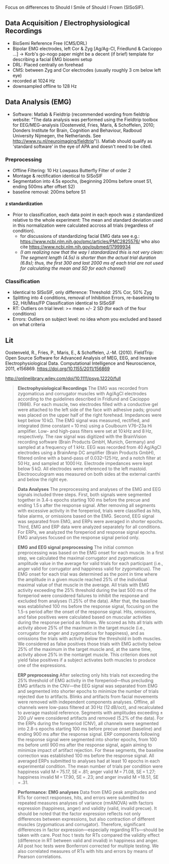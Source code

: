 Focus on differences to Should I Smile of Should I Frown (SISoSIF).

## Data Acquisition / Electrophysiological Recordings
- BioSemi Reference Free (CMS/DRL)
- Bipolar EMG electrodes, left Cor & Zyg [Ag/Ag-Cl, Friedlund & Cacioppo ...] -> Korb's go-nogo paper might be a decent (if brief) template for describing a facial EMG biosemi setup
- DRL: Placed centrally on forehead
- CMS: between Zyg and Cor electrodes (usually roughly 3 cm below left eye)
- recorded at 1024 Hz
- downsampled offline to 128 Hz

## Data Analysis (EMG)
- Software: Matlab & Fieldtrip (recommended wording from fieldtrip website: "The data analysis was performed using the Fieldtrip toolbox for EEG/MEG-analysis (Oostenveld, Fries, Maris, & Schoffelen, 2010; Donders Institute for Brain, Cognition and Behaviour, Radboud University Nijmegen, the Netherlands. See http://www.ru.nl/neuroimaging/fieldtrip")). Matlab should qualify as 'standard software' in the eye of APA and doesn't need to be cited.

### Preprocessing
- Offline Filtering: 10 Hz Lowpass Butterfly Filter of order 2
- Montage & rectification identical to SISoSIF
- Segmentation into 4.5s epochs, (beginning 200ms before onset S1, ending 500ms after offset S2)
- baseline removal: 200ms before S1

#### z standardization
- Prior to classification, each data point in each epoch was z standardized relative to the whole experiment: The mean and standard deviation used in this normalization were calculated accross all trials (regardless of condition).
  - for discussions of standardizing facial EMG data see e.g.: https://www.ncbi.nlm.nih.gov/pmc/articles/PMC2825576/ who also cite https://www.ncbi.nlm.nih.gov/pubmed/17999934
  - *(I am realizing now that the way I standardized this is not very clean: The segment length (4.5s) is shorter than the actual trial duration (6.8s); thus, the first 300 and last 2000 ms of each trial are not used for calculating the mean and SD for each channel)*

### Classification
- Identical to SISoSIF, only difference: Threshold: 25% Cor, 50% Zyg
- Splitting into 4 conditions, removal of Inhibition Errors, re-baselining to S2, Hit/Miss/FP Classification identical to SISoSIF
- RT: Outliers on trial level: >= mean +/- 2 SD (for each of the four conditions)
- Errors: Outliers on subject level: no idea whom you excluded and based on what criteria

## Lit
Oostenveld, R., Fries, P., Maris, E., & Schoffelen, J.-M. (2010). FieldTrip: Open Source Software for Advanced Analysis of MEG, EEG, and Invasive Electrophysiological Data. Computational Intelligence and Neuroscience, 2011, e156869. https://doi.org/10.1155/2011/156869

http://onlinelibrary.wiley.com/doi/10.1111/psyp.12220/full
> **Electrophysiological Recordings**
> The EMG was recorded from zygomaticus and corrugator muscles with Ag/AgCl electrodes according to the guidelines described in Fridlund and Cacioppo (1986). For each muscle, two electrodes filled with a conductive gel were attached to the left side of the face with adhesive pads; ground was placed on the upper half of the right forehead. Impedances were kept below 10 kΩ. The EMG signal was measured, rectified, and integrated (time constant = 10 ms) using a Coulbourn V76–23a Hi amplifier. Low- and high-pass filters were set at 10 kHz and 8 Hz, respectively. The raw signal was digitized with the BrainVision recording software (Brain Products GmbH, Munich, Germany) and sampled at a frequency of 1 kHz.
> EEG was recorded from 40 Ag/AgCl electrodes using a BrainAmp DC amplifier (Brain Products GmbH), filtered online with a band-pass of 0.032–125 Hz, and a notch filter at 50 Hz, and sampled at 1000 Hz. Electrode impedances were kept below 5 kΩ. All electrodes were referenced to the left mastoid. Electrooculogram was measured on both sides at the external canthi and below the right eye.

> **Data Analyses**
> The preprocessing and analyses of the EMG and EEG signals included three steps. First, both signals were segmented together in 3.4-s epochs starting 100 ms before the precue and ending 1.5 s after the response signal. After removing all segments with excessive activity in the foreperiod, trials were classified as hits, false alarms, or omissions based on the EMG. Second, EEG signal was separated from EMG, and ERPs were averaged in shorter epochs. Third, EMG and ERP data were analyzed separately for all conditions. For ERPs, we analyzed the foreperiod and response signal epochs. EMG analyses focused on the response signal period only.

> **EMG and EEG signal preprocessing**
> The initial common preprocessing was based on the EMG onset for each muscle. In a first step, we calculated the maximal corrugator and zygomaticus amplitude value in the average for valid trials for each participant (i.e., anger valid for corrugator and happiness valid for zygomaticus). The EMG onset for each trial was determined as the point in time where the amplitude in a given muscle reached 25% of the individual maximal value of that muscle in the average. All trials with EMG activity exceeding the 25% threshold during the last 500 ms of the foreperiod were considered failures to inhibit the response and excluded from analyses (1.25% of the data). After that, the baseline was established 100 ms before the response signal, focusing on the 1.5-s period after the onset of the response signal. Hits, omissions, and false positives were calculated based on muscular activities during the response period as follows. We scored as hits all trials with activity above 25% of the maximum in the target muscle (i.e., corrugator for anger and zygomaticus for happiness), and as omissions the trials with activity below the threshold in both muscles. We considered as false positives those trials with EMG activity below 25% of the maximum in the target muscle and, at the same time, activity above 25% in the nontarget muscle. This criterion does not yield false positives if a subject activates both muscles to produce one of the expressions.

> **ERP preprocessing**
> After selecting only hits trials not exceeding the 25% threshold of EMG activity in the foreperiod—thus precluding EMG artifacts in the CNV—the EEG signal was separated from EMG and segmented into shorter epochs to minimize the number of trials rejected due to artifacts. Blinks and artifacts from facial movements were removed with independent components analyses. Offline, all channels were low-pass filtered at 30 Hz (12 dB/oct), and recalculated to average mastoid reference. Segments with amplitudes exceeding ± 200 μV were considered artifacts and removed (5.2% of the data). For the ERPs during the foreperiod (CNV), all channels were segmented into 2.8-s epochs starting 100 ms before precue onset (baseline) and ending 900 ms after the response signal. ERP components following the response signal were segmented into shorter epochs, from 100 ms before until 900 ms after the response signal, again aiming to minimize impact of artifact rejection. For these segments, the baseline correction was established 100 ms before the response signal. All averaged ERPs submitted to analyses had at least 10 epochs in each experimental condition. The mean number of trials per condition were happiness valid M = 75.17, SE = .81; anger valid M = 71.08, SE = 1.27; happiness invalid M = 17.90, SE = .23; and anger invalid M =18.51, SE = .31.

> **Performance: EMG analyses**
> Data from EMG peak amplitudes and RTs for correct responses, hits, and errors were submitted to repeated measures analyses of variance (rmANOVA) with factors expression (happiness, anger) and validity (valid, invalid precue). It should be noted that the factor expression reflects not only differences between expressions, but also contraction of different muscles (zygomaticus and corrugator). Therefore, significant differences in factor expression—especially regarding RTs—should be taken with care. Post hoc t tests for RTs compared the validity effect (difference in RT between valid and invalid) in happiness and anger. All post hoc tests were Bonferroni corrected for multiple testing. We also correlated measures of RTs with hits and errors by means of Pearson correlations.

